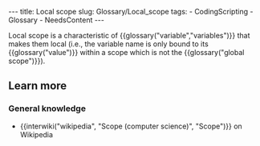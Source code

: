 --- title: Local scope slug: Glossary/Local\_scope tags: - CodingScripting - Glossary - NeedsContent ---

Local scope is a characteristic of {{glossary("variable","variables")}} that makes them local (i.e., the variable name is only bound to its {{glossary("value")}} within a scope which is not the {{glossary("global scope")}}).

Learn more
----------

### General knowledge

-   {{interwiki("wikipedia", "Scope (computer science)", "Scope")}} on Wikipedia

